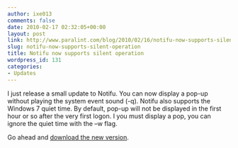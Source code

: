 ```yaml
---
author: ixe013
comments: false
date: 2010-02-17 02:32:05+00:00
layout: post
link: http://www.paralint.com/blog/2010/02/16/notifu-now-supports-silent-operation/
slug: notifu-now-supports-silent-operation
title: Notifu now supports silent operation
wordpress_id: 131
categories:
- Updates
---
```


I just release a small update to Notifu. You can now display a pop-up without playing the system event sound (-q). Notifu also supports the Windows 7 quiet time. By default, pop-up will not be displayed in the first hour or so after the very first logon. I you must display a pop, you can ignore the quiet time with the –w flag.

Go ahead and [download the new version](/projects/notifu/index.html#Download).
